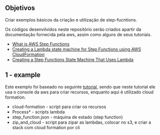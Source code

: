 ## Objetivos
Criar exemplos básicos da criação e utilização de step-fucntions.

Os códigos desenvilvidos neste repositório serão criados apartir da documentação fornecida pela aws, assim como alguns de seus tutoriais.

* [What is AWS Step Functions](https://docs.aws.amazon.com/step-functions/latest/dg/welcome.html)
* [Creating a Lambda state machine for Step Functions using AWS CloudFormation](https://docs.aws.amazon.com/step-functions/latest/dg/tutorial-creating-lambda-state-machine.html)
* [Creating a Step Functions State Machine That Uses Lambda](https://docs.aws.amazon.com/step-functions/latest/dg/tutorial-lambda-state-machine-cloudformation.html)

## 1 - example
Este exemplo foi baseado no seguinte [tutorial](https://www.youtube.com/watch?v=s0XFX3WHg0w), sendo que neste tutorial ele usa o console da aws para criar recursos, enquanto aqui é utilizado cloud formation.

* cloud-formation - script para criar os recursos
* Process* - scripts lambda
* step_function.json - máquina de estado (step function)
* zip_and_cloud - script para zipar as lambdas, colocar no s3, e criar a stack com cloud formation por cli